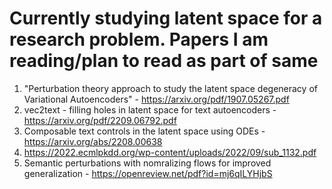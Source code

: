 # Currently studying latent space for a research problem. Papers I am reading/plan to read as part of same
1. "Perturbation theory approach to study the
latent space degeneracy of Variational Autoencoders" - https://arxiv.org/pdf/1907.05267.pdf
2. vec2text - filling holes in latent space for text autoencoders - https://arxiv.org/pdf/2209.06792.pdf 
3. Composable text controls in the latent space using ODEs - https://arxiv.org/abs/2208.00638
4. https://2022.ecmlpkdd.org/wp-content/uploads/2022/09/sub_1132.pdf
5. Semantic perturbations with nomralizing flows for improved generalization - https://openreview.net/pdf?id=mj6qILYHjbS
